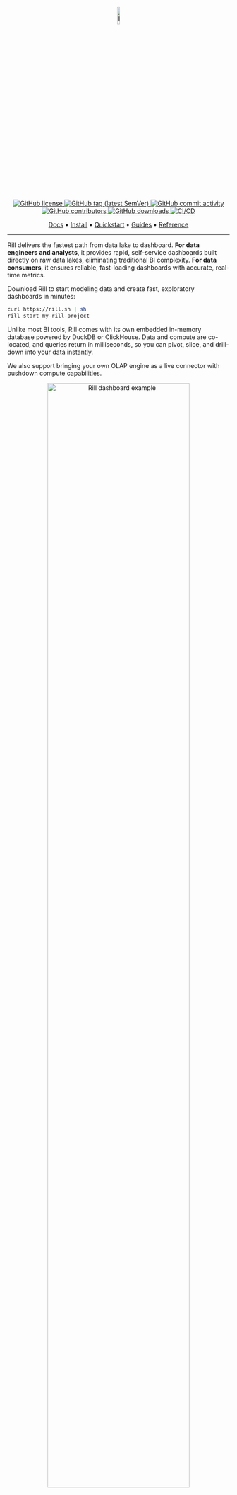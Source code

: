 <p align="center">
    <a href="https://rilldata.com/" target="_blank">
        <img width="10%" src="https://cdn.prod.website-files.com/659ddac460dbacbdc813b204/660b0f85094eb576187342cf_rill_logo_sq_gradient.svg" alt="Rill logo">
    </a>
</p>

<br/>
<p align="center">
    <a href="LICENSE" target="_blank">
        <img src="https://img.shields.io/github/license/rilldata/rill.svg" alt="GitHub license">
    </a>
    <a href="https://github.com/rilldata/rill/releases" target="_blank">
        <img src="https://img.shields.io/github/tag/rilldata/rill.svg" alt="GitHub tag (latest SemVer)">
    </a>
    <a href="https://github.com/rilldata/rill/commits" target="_blank">
        <img src="https://img.shields.io/github/commit-activity/y/rilldata/rill.svg" alt="GitHub commit activity">
    </a>
    <a href="https://github.com/rilldata/rill/graphs/contributors" target="_blank">
        <img src="https://img.shields.io/github/contributors-anon/rilldata/rill.svg" alt="GitHub contributors">
    </a>
    <a href="https://github.com/rilldata/rill/releases" target="_blank">
        <img src="https://img.shields.io/github/downloads/rilldata/rill/total.svg" alt="GitHub downloads">
    </a>
    <a href="https://github.com/rilldata/rill/actions/workflows/rill-cloud.yml" target="_blank">
        <img src="https://github.com/rilldata/rill/actions/workflows/rill-cloud.yml/badge.svg" alt="CI/CD">
    </a>
</p>

<div align="center">

[Docs](https://docs.rilldata.com/) • [Install](https://docs.rilldata.com/home/install) • [Quickstart](https://docs.rilldata.com/home/get-started) • [Guides](https://docs.rilldata.com/guides) • [Reference](https://docs.rilldata.com/reference/project-files)

</div>

---

Rill delivers the fastest path from data lake to dashboard. **For data engineers and analysts**, it provides rapid, self-service dashboards built directly on raw data lakes, eliminating traditional BI complexity. **For data consumers**, it ensures reliable, fast-loading dashboards with accurate, real-time metrics.

Download Rill to start modeling data and create fast, exploratory dashboards in minutes:

```bash
curl https://rill.sh | sh
rill start my-rill-project
```

Unlike most BI tools, Rill comes with its own embedded in-memory database powered by DuckDB or ClickHouse. Data and compute are co-located, and queries return in milliseconds, so you can pivot, slice, and drill-down into your data instantly.

We also support bringing your own OLAP engine as a live connector with pushdown compute capabilities.

<p align="center">
  <img src="https://cdn.rilldata.com/docs/release-notes/release-060.gif" alt="Rill dashboard example" width="80%">
</p>

## Table of Contents

- [Table of Contents](#table-of-contents)
- [Rill's design principles:](#rills-design-principles)
- [Core Concepts](#core-concepts)
  - [BI-As-Code](#bi-as-code)
  - [Metrics Layer](#metrics-layer)
  - [AI Agents](#ai-agents)
- [Learn More](#learn-more)
- [Production Examples](#production-examples)
  - [Programmatic Ads/OpenRTB](#programmatic-adsopenrtb)
  - [Cost Monitoring](#cost-monitoring)
  - [GitHub Analytics](#github-analytics)
  - [App Engagement](#app-engagement)
  - [Kitchen-sink example](#kitchen-sink-example)
- [Get in touch!](#get-in-touch)
- [Company](#company)
- [License](#license)

## Rill's design principles:

- **Lightning Fast** - Powered by SvelteKit & DuckDB for conversationally fast performance
- **Universal Data Support** - Works with local and remote datasets (Parquet, CSV, S3, GCS, HTTPS, local)
- **Automatic Profiling** - Build intuition about your dataset through automatic profiling
- **Real-time Response** - Responds to each keystroke by re-profiling the resulting dataset
- **Interactive Dashboards** - Thoughtful, opinionated defaults for quick insights
- **Dashboards as Code** - Version control, Git sharing, and easy project rehydration

## Core Concepts

### BI-As-Code

Rill implements BI-as-code through a combination of:

1. **SQL-based Definitions**: Define your models via SQL to connect to your various sources
2. **YAML Configuration**: Configure your metrics views, dashboards, and project settings via YAML
3. **Git Integration**: Version control your analytics assets
4. **CLI Tools**: Deploy and manage your analytics stack from the command line

<p align="center">
  <img src="https://docs.rilldata.com/img/concepts/metrics-view/metrics-view-components.png" alt="Rill Fundamentals" width="80%">
</p>

### Metrics Layer

Rill's metrics layer provides a unified way to define, compute, and serve business metrics. Metrics views combine SQL models with YAML configuration to create standardized, reusable business metrics that can be consumed by dashboards, APIs, and AI systems.

Example Metrics View:

```yaml
# metrics/revenue_metrics.yaml
name: revenue_metrics
description: Key revenue metrics by country and product
model: revenue_model
timeseries: date
dimensions:
  - name: country
    column: country
  - name: product_category
    column:product_category
measures:
  - name: total_revenue
    expression: sum(amount)
    description: Total revenue amount
  - name: order_count
    expression: count(*)
    description: Number of orders
  - name: avg_order_value
    expression: sum(amount) / count(*)
    description: Average order value
```

### AI Agents

We understand the critical importance of AI and data in modern business intelligence. Our metrics layer is designed to provide AI systems with the structured, real-time data they need to deliver quick and accurate responses. By co-locating data and compute with embedded databases like DuckDB and ClickHouse, Rill eliminates the latency that traditional BI tools introduce, ensuring AI agents can access fresh metrics instantly for precise decision-making and intelligent automation.

## Learn More

For visual learners, take a look at our various playlists that explains what Rill is and how to get the most out of it!

<div align="center">

[![Rill Getting Started Video](https://i9.ytimg.com/vi_webp/xWymmKhqEf4/mq2.webp?sqp=CNi3yMUG-oaymwEmCMACELQB8quKqQMa8AEB-AH-CYAC0AWKAgwIABABGBMgJCh_MA8=&rs=AOn4CLBWzGwwnyEophYiL7UVWiIuLWx_7w)](https://www.youtube.com/watch?v=oQSok8Dy-D0)

</div>

## Production Examples

### Programmatic Ads/OpenRTB

Bidstream data for programmatic advertisers to optimize pricing strategies, look for inventory opportunities, and improve campaign performance.

- <a href="https://github.com/rilldata/rill-examples/tree/main/rill-openrtb-prog-ads">GitHub →</a><br />
- <a href="/guides/openrtb-analytics">Walkthrough →</a><br />
- <a href="https://ui.rilldata.com/demo/rill-openrtb-prog-ads">Live Demo →</a>

### Cost Monitoring

Based on Rill's own internal dashboards, cloud infrastructure data (compute, storage, pipeline statistics, etc.) merged with customer data to analyze bottlenecks and look for efficiencies.

- <a href="https://github.com/rilldata/rill-examples/tree/main/rill-cost-monitoring">GitHub →</a><br />
- <a href="/guides/cost-monitoring-analytics">Walkthrough →</a><br />
- <a href="https://ui.rilldata.com/demo/rill-cost-monitoring">Live Demo →</a>

### GitHub Analytics

Analyze GitHub activity to understand what parts of your codebase are most active, analyze contributor productivity, and evaluate the intersections between commits and files.

- <a href="https://github.com/rilldata/rill-examples/tree/main/rill-github-analytics">GitHub →</a><br />
- <a href="/guides/github-analytics">Walkthrough →</a><br />
- <a href="https://ui.rilldata.com/demo/rill-github-analytics">Live Demo →</a>

### App Engagement

A conversion dataset used by marketers, mobile developers, or product teams to analyze funnel steps.

- <a href="https://github.com/rilldata/rill-examples/tree/main/rill-app-engagement">GitHub →</a><br />
- <a href="https://ui.rilldata.com/demo/rill-app-engagement">Live Demo →</a>

### Kitchen-sink example

A compilation of projects with deep dives into Rill's features using ClickHouse's GitHub commit information.

- <a href="https://github.com/rilldata/rill-examples/tree/main/my-rill-tutorial">GitHub →</a><br />
- <a href="/guides/rill-basics/launch">Walkthrough →</a><br />
- <a href="https://ui.rilldata.com/demo/my-rill-tutorial">Live Demo →</a>

## Get in touch!

- **[Discord Community](https://discord.gg/TatjVY32)** - Join discussions and get help
- **[GitHub Issues](https://github.com/rilldata/rill/issues)** - Report bugs and request features
- **[Rill Guru](https://gurubase.io/g/rill)** - Ask questions and get expert answers

## Company

Rill is developed and maintained by [Rill Data, Inc.](https://www.rilldata.com/).

## License

This project is licensed under the [Apache License 2.0](LICENSE) - see the [LICENSE](LICENSE) file for details.
